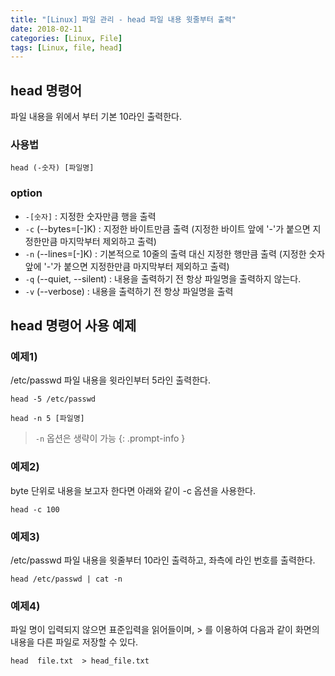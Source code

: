 ```yaml
---
title: "[Linux] 파일 관리 - head 파일 내용 윗줄부터 출력"
date: 2018-02-11
categories: [Linux, File]
tags: [Linux, file, head]
---
```


## head 명령어
파일 내용을 위에서 부터 기본 10라인 출력한다.

### 사용법
```
head (-숫자) [파일명]
```

### option
- `-[숫자]` : 지정한 숫자만큼 행을 출력
- `-c` (--bytes=[-]K) : 지정한 바이트만큼 출력 (지정한 바이트 앞에 '-'가 붙으면 지정한만큼 마지막부터 제외하고 출력)
- `-n` (--lines=[-]K) : 기본적으로 10줄의 출력 대신 지정한 행만큼 출력 (지정한 숫자 앞에 '-'가 붙으면 지정한만큼 마지막부터 제외하고 출력)
- `-q` (--quiet, --silent) : 내용을 출력하기 전 항상 파일명을 출력하지 않는다.
- `-v` (--verbose) : 내용을 출력하기 전 항상 파일명을 출력

## head 명령어 사용 예제
### 예제1)
/etc/passwd 파일 내용을 윗라인부터 5라인 출력한다.
```
head -5 /etc/passwd

head -n 5 [파일명]
```

> `-n` 옵션은 생략이 가능
{: .prompt-info }

### 예제2)
byte 단위로 내용을 보고자 한다면 아래와 같이 -c 옵션을 사용한다.
```
head -c 100
```

### 예제3)
/etc/passwd 파일 내용을 윗줄부터 10라인 출력하고, 좌측에 라인 번호를 출력한다.
```
head /etc/passwd | cat -n
```

### 예제4)
파일 명이 입력되지 않으면 표준입력을 읽어들이며, > 를 이용하여 다음과 같이 화면의 내용을 다른 파일로 저장할 수 있다.
```
head  file.txt  > head_file.txt
```